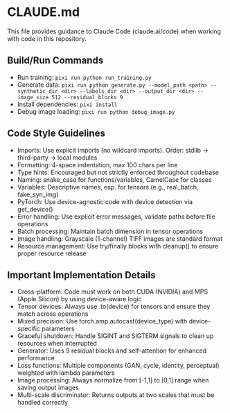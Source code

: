 # CLAUDE.md

This file provides guidance to Claude Code (claude.ai/code) when working with code in this repository.

## Build/Run Commands
- Run training: `pixi run python run_training.py`
- Generate data: `pixi run python generate.py --model_path <path> --synthetic_dir <dir> --labels_dir <dir> --output_dir <dir> --image_size 512 --residual_blocks 9`
- Install dependencies: `pixi install`
- Debug image loading: `pixi run python debug_image.py`

## Code Style Guidelines
- Imports: Use explicit imports (no wildcard imports). Order: stdlib → third-party → local modules
- Formatting: 4-space indentation, max 100 chars per line
- Type hints: Encouraged but not strictly enforced throughout codebase
- Naming: snake_case for functions/variables, CamelCase for classes
- Variables: Descriptive names, esp. for tensors (e.g., real_batch, fake_syn_img)
- PyTorch: Use device-agnostic code with device detection via get_device()
- Error handling: Use explicit error messages, validate paths before file operations
- Batch processing: Maintain batch dimension in tensor operations
- Image handling: Grayscale (1-channel) TIFF images are standard format
- Resource management: Use try/finally blocks with cleanup() to ensure proper resource release

## Important Implementation Details
- Cross-platform: Code must work on both CUDA (NVIDIA) and MPS (Apple Silicon) by using device-aware logic
- Tensor devices: Always use .to(device) for tensors and ensure they match across operations
- Mixed precision: Use torch.amp.autocast(device_type) with device-specific parameters
- Graceful shutdown: Handle SIGINT and SIGTERM signals to clean up resources when interrupted
- Generator: Uses 9 residual blocks and self-attention for enhanced performance
- Loss functions: Multiple components (GAN, cycle, identity, perceptual) weighted with lambda parameters
- Image processing: Always normalize from [-1,1] to [0,1] range when saving output images
- Multi-scale discriminator: Returns outputs at two scales that must be handled correctly
